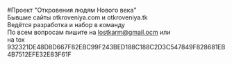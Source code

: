 #Проект "Откровения людям Нового века" <br/>
Бывшие сайты otkroveniya.com и otkroveniya.tk<br/>
Ведётся разработка и набор в команду <br/>
По всем вопросам пишите на lostkarm@gmail.ocm или <br/>
на tox 932321DE48D8D667F82EBC99F243BED188C188C2D3C547849F828681EB4B7512EFE32E83F61F 

